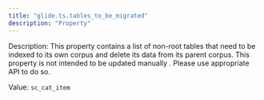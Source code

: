 ```yaml
---
title: "glide.ts.tables_to_be_migrated"
description: "Property"
---
```


Description: This property contains a list of non-root tables that need to be indexed to its own corpus and delete its data from its parent corpus. This property is not intended to be updated manually . Please use appropriate API to do so.

Value: `sc_cat_item`
